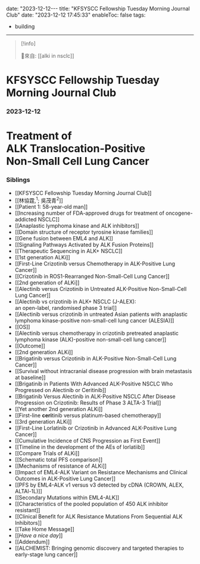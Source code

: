 date: "2023-12-12---
title: "KFSYSCC Fellowship Tuesday Morning Journal Club"
date: "2023-12-12 17:45:33"
enableToc: false
tags:
  - building
---
> [!info]
>
> 🌱來自: [[alki in nsclc]]
# KFSYSCC Fellowship Tuesday Morning Journal Club
### 2023-12-12
# <!--fit-->**Treatment of <br>ALK Translocation-Positive<br>Non-Small Cell Lung Cancer**
### Siblings
- [[KFSYSCC Fellowship Tuesday Morning Journal Club]]
- [[林協霆,<sup>1</sup>; 吳茂青<sup>2</sup>]]
- [[Patient 1: 58-year-old man]]
- [[Increasing number of FDA-approved drugs for treatment of oncogene-addicted NSCLC]]
- [[Anaplastic lymphoma kinase and ALK inhibitors]]
- [[Domain structure of receptor tyrosine kinase families]]
- [[Gene fusion between EML4 and ALK]]
- [[Signaling Pathways Activated by ALK Fusion Proteins]]
- [[Therapeutic Sequencing in ALK+ NSCLC]]
- [[<!--fit-->1st generation ALKi]]
- [[First-Line Crizotinib versus Chemotherapy in ALK-Positive Lung Cancer]]
- [[Crizotinib in ROS1-Rearranged Non-Small-Cell Lung Cancer]]
- [[<!--fit-->2nd generation of ALKi]]
- [[Alectinib versus Crizotinib in Untreated ALK-Positive Non-Small-Cell Lung Cancer]]
- [[Alectinib vs crizotinib in ALK+ NSCLC (J-ALEX): <br>an open-label, randomised phase 3 trial]]
- [[Alectinib versus crizotinib in untreated Asian patients with anaplastic lymphoma kinase-positive non-small-cell lung cancer (ALESIA)]]
- [[OS]]
- [[Alectinib versus chemotherapy in crizotinib pretreated anaplastic lymphoma kinase (ALK)-positive non-small-cell lung cancer]]
- [[Outcome]]
- [[<!--fit-->2nd generation ALKi]]
- [[Brigatinib versus Crizotinib in ALK-Positive Non-Small-Cell Lung Cancer]]
- [[Survival without intracranial disease progression with brain metastasis at baseline]]
- [[Brigatinib in Patients With Advanced ALK-Positive NSCLC Who Progressed on Alectinib or Ceritinib]]
- [[Brigatinib Versus Alectinib in ALK-Positive NSCLC After Disease Progression on Crizotinib: Results of Phase 3 ALTA-3 Trial]]
- [[<!--fit-->Yet another 2nd generation ALKi]]
- [[First-line **ceri**tinib versus platinum-based chemotherapy]]
- [[<!--fit-->3rd generation ALKi]]
- [[First-Line Lorlatinib or Crizotinib in Advanced ALK-Positive Lung Cancer]]
- [[Cumulative Incidence of CNS Progression as First Event]]
- [[Timeline in the development of the AEs of lorlatiib]]
- [[Compare Trials of ALKi]]
- [[Schematic total PFS comparison]]
- [[Mechanisms of resistance of ALKi]]
- [[Impact of EML4-ALK Variant on Resistance Mechanisms and Clinical Outcomes in ALK-Positive Lung Cancer]]
- [[PFS by EML4-ALK v1 versus v3 detected by cDNA (CROWN, ALEX, ALTAl-1L)]]
- [[Secondary Mutations within EML4-ALK]]
- [[Characteristics of the pooled population of 450 ALK inhibitor resistant]]
- [[Clinical Benefit for ALK Resistance Mutations From Sequential ALK Inhibitors]]
- [[Take Home Message]]
- [[<!--fit-->_Have a nice day_]]
- [[Addendum]]
- [[ALCHEMIST: Bringing genomic discovery and targeted therapies to early-stage lung cancer]]

